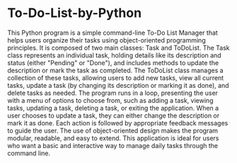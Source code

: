 # To-Do-List-by-Python
This Python program is a simple command-line To-Do List Manager that helps users organize their tasks using object-oriented programming principles. It is composed of two main classes: Task and ToDoList. The Task class represents an individual task, holding details like its description and status (either "Pending" or "Done"), and includes methods to update the description or mark the task as completed. The ToDoList class manages a collection of these tasks, allowing users to add new tasks, view all current tasks, update a task (by changing its description or marking it as done), and delete tasks as needed.
The program runs in a loop, presenting the user with a menu of options to choose from, such as adding a task, viewing tasks, updating a task, deleting a task, or exiting the application. When a user chooses to update a task, they can either change the description or mark it as done. Each action is followed by appropriate feedback messages to guide the user. The use of object-oriented design makes the program modular, readable, and easy to extend. This application is ideal for users who want a basic and interactive way to manage daily tasks through the command line.
